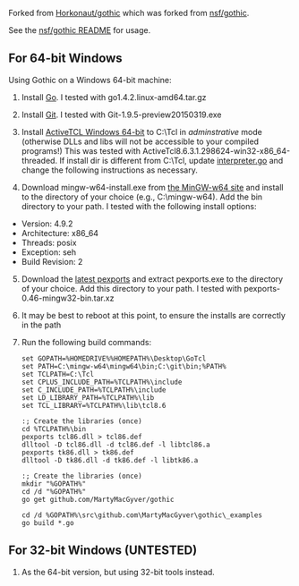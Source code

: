 Forked from [Horkonaut/gothic](https://github.com/Horkonaut/gothic) which was forked from [nsf/gothic](https://github.com/nsf/gothic).

See the [nsf/gothic README](https://github.com/nsf/gothic/blob/master/README) for usage.

For 64-bit Windows
------------------

Using Gothic on a Windows 64-bit machine:

1. Install [Go](https://golang.org/dl/). I tested with go1.4.2.linux-amd64.tar.gz

2. Install [Git](https://msysgit.github.io/). I tested with Git-1.9.5-preview20150319.exe

3. Install [ActiveTCL Windows 64-bit](http://www.activestate.com/activetcl/downloads) to C:\Tcl in *adminstrative* mode (otherwise DLLs and libs will not be accessible to your compiled programs!)
This was tested with ActiveTcl8.6.3.1.298624-win32-x86_64-threaded. If install dir is different from C:\Tcl, update [interpreter.go](https://github.com/Horkonaut/gothic/blob/master/interpreter.go) and change the following instructions as necessary.

4. Download mingw-w64-install.exe from [the MinGW-w64 site](http://sourceforge.net/projects/mingw-w64/) and install to the directory of your choice (e.g., C:\mingw-w64). Add the bin directory to your path. I tested with the following install options:
 * Version: 4.9.2
 * Architecture: x86_64
 * Threads: posix
 * Exception: seh
 * Build Revision: 2

5. Download the [latest pexports](http://sourceforge.net/projects/mingw/files/MinGW/Extension/pexports/) and extract pexports.exe to the directory of your choice. Add this directory to your path. I tested with pexports-0.46-mingw32-bin.tar.xz

6. It may be best to reboot at this point, to ensure the installs are correctly in the path

8. Run the following build commands:
	```
	set GOPATH=%HOMEDRIVE%%HOMEPATH%\Desktop\GoTcl
	set PATH=C:\mingw-w64\mingw64\bin;C:\git\bin;%PATH%
	set TCLPATH=C:\Tcl
	set CPLUS_INCLUDE_PATH=%TCLPATH%\include
	set C_INCLUDE_PATH=%TCLPATH%\include
	set LD_LIBRARY_PATH=%TCLPATH%\lib
	set TCL_LIBRARY=%TCLPATH%\lib\tcl8.6
	
	:; Create the libraries (once)
	cd %TCLPATH%\bin
	pexports tcl86.dll > tcl86.def
	dlltool -D tcl86.dll -d tcl86.def -l libtcl86.a
	pexports tk86.dll > tk86.def
	dlltool -D tk86.dll -d tk86.def -l libtk86.a
	
	:; Create the libraries (once)
	mkdir "%GOPATH%"
	cd /d "%GOPATH%"
	go get github.com/MartyMacGyver/gothic
	
	cd /d %GOPATH%\src\github.com\MartyMacGyver\gothic\_examples
	go build *.go
	
	```

For 32-bit Windows (UNTESTED)
------------------
1. As the 64-bit version, but using 32-bit tools instead.

